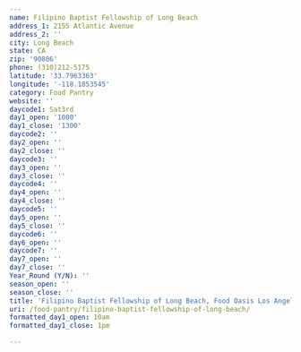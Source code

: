```yaml
---
name: Filipino Baptist Fellowship of Long Beach
address_1: 2155 Atlantic Avenue
address_2: ''
city: Long Beach
state: CA
zip: '90806'
phone: (310)212-5175
latitude: '33.7963363'
longitude: '-118.1853545'
category: Food Pantry
website: ''
daycode1: Sat3rd
day1_open: '1000'
day1_close: '1300'
daycode2: ''
day2_open: ''
day2_close: ''
daycode3: ''
day3_open: ''
day3_close: ''
daycode4: ''
day4_open: ''
day4_close: ''
daycode5: ''
day5_open: ''
day5_close: ''
daycode6: ''
day6_open: ''
daycode7: ''
day7_open: ''
day7_close: ''
Year_Round (Y/N): ''
season_open: ''
season_close: ''
title: 'Filipino Baptist Fellowship of Long Beach, Food Oasis Los Angeles'
uri: /food-pantry/filipino-baptist-fellowship-of-long-beach/
formatted_day1_open: 10am
formatted_day1_close: 1pm

---
```

